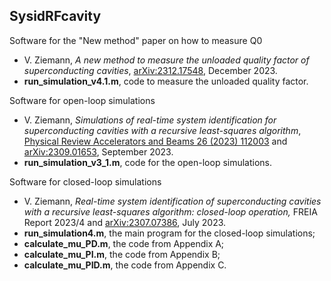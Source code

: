 ## SysidRFcavity

Software for the "New method" paper on how to measure Q0
  * V. Ziemann, *A new method to measure the unloaded quality factor of superconducting cavities*, [arXiv:2312.17548](http://arxiv.org/abs/2312.17548), December 2023.
  * **run_simulation_v4.1.m**, code to measure the unloaded quality factor.

Software for open-loop simulations
  * V. Ziemann, *Simulations of real-time system identification for superconducting cavities with a recursive least-squares algorithm*, [Physical Review Accelerators and Beams 26 (2023) 112003](https://doi.org/10.1103/PhysRevAccelBeams.26.112003) and [arXiv:2309.01653](https://arxiv.org/abs/2309.01653), September 2023.
  * **run_simulation_v3_1.m**, code for the open-loop simulations.


Software for closed-loop simulations
  * V. Ziemann, *Real-time system identification of superconducting cavities with a recursive least-squares algorithm: closed-loop operation,* FREIA Report 2023/4 and [arXiv:2307.07386](https://arxiv.org/abs/2307.07386), July  2023.
  * **run_simulation4.m**, the main program for the closed-loop simulations;
  * **calculate_mu_PD.m**, the code from Appendix A;
  * **calculate_mu_PI.m**, the code from Appendix B;
  * **calculate_mu_PID.m**, the code from Appendix C.
